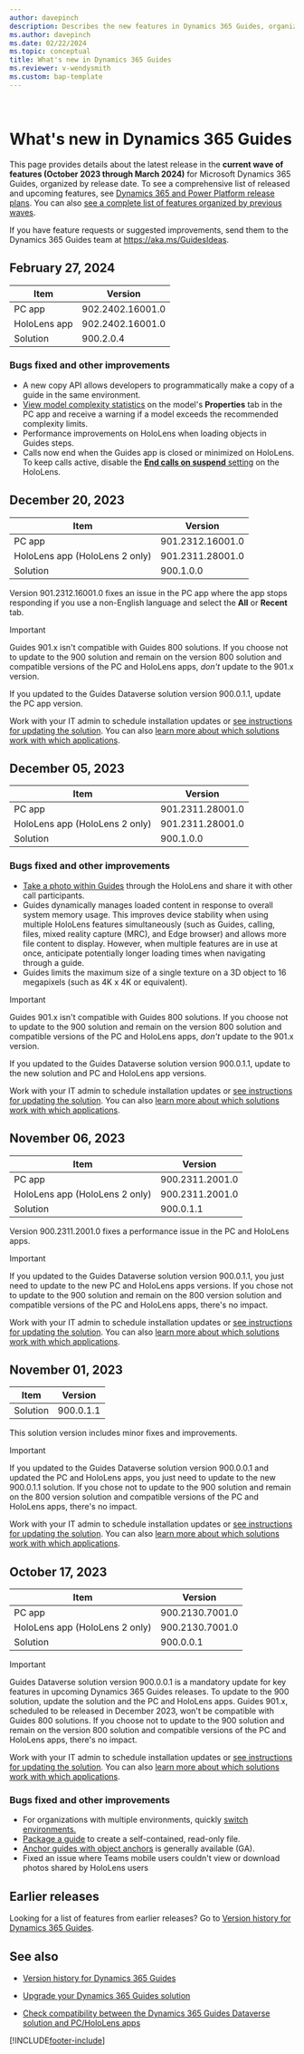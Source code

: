 ```yaml
---
author: davepinch
description: Describes the new features in Dynamics 365 Guides, organized by release date.
ms.author: davepinch
ms.date: 02/22/2024
ms.topic: conceptual
title: What's new in Dynamics 365 Guides
ms.reviewer: v-wendysmith
ms.custom: bap-template
---
```


<br />
<!--Keep line break for proper in-app rendering!-->
<!---All links must be in "a hrefs" in order for this page to render correctly in the app!-->

# What's new in Dynamics 365 Guides

This page provides details about the latest release in the **current wave of features (October 2023 through March 2024)** for Microsoft Dynamics 365 Guides, organized by release date. To see a comprehensive list of released and upcoming features, see <a href="/dynamics365/release-plans/" target="_blank">Dynamics 365 and Power Platform release plans</a>. You can also <a href="/dynamics365/mixed-reality/guides/version-history" target="_blank">see a complete list of features organized by previous waves</a>.

If you have feature requests or suggested improvements, send them to the Dynamics 365 Guides team at <a href="https://aka.ms/GuidesIdeas" target="_blank">https://aka.ms/GuidesIdeas</a>.

## February 27, 2024

|Item|Version|
|-------------------------|--------------------------------|
|PC app| 902.2402.16001.0  |
|HoloLens app | 902.2402.16001.0  |
|Solution|  900.2.0.4  |

### Bugs fixed and other improvements

- A new copy API allows developers to programmatically make a copy of a guide in the same environment.
- <a href="/dynamics365/mixed-reality/guides/pc-app-add-3D-part#view-3d-model-complexity-statistics" target="blank">View model complexity statistics</a> on the model's **Properties** tab in the PC app and receive a warning if a model exceeds the recommended complexity limits.
- Performance improvements on HoloLens when loading objects in Guides steps.
- Calls now end when the Guides app is closed or minimized on HoloLens. To keep calls active, disable the <a href="/dynamics365/mixed-reality/guides/change-setting" target="blank">**End calls on suspend** setting</a> on the HoloLens.

## December 20, 2023

|Item|Version|
|-------------------------|--------------------------------|
|PC app| 901.2312.16001.0 |
|HoloLens app (HoloLens 2 only)| 901.2311.28001.0 |
|Solution| 900.1.0.0 |

Version 901.2312.16001.0 fixes an issue in the PC app where the app stops responding if you use a non-English language and select the **All** or **Recent** tab.

> [!IMPORTANT]
> Guides 901.x isn't compatible with Guides 800 solutions. If you choose not to update to the 900 solution and remain on the version 800 solution and compatible versions of the PC and HoloLens apps, *don't* update to the 901.x version.
>
> If you updated to the Guides Dataverse solution version 900.0.1.1, update the PC app version.
>
> Work with your IT admin to schedule installation updates or <a href="/dynamics365/mixed-reality/guides/upgrade" target="_blank">see instructions for updating the solution</a>. You can also [learn more about which solutions work with which applications](admin-apps-solution-compatibility.md).

## December 05, 2023

|Item|Version|
|-------------------------|--------------------------------|
|PC app| 901.2311.28001.0 |
|HoloLens app (HoloLens 2 only)| 901.2311.28001.0 |
|Solution| 900.1.0.0 |

### Bugs fixed and other improvements

- <a href="/dynamics365/mixed-reality/guides/calling-photos" target="blank">Take a photo within Guides</a> through the HoloLens and share it with other call participants</a>.
- Guides dynamically manages loaded content in response to overall system memory usage. This improves device stability when using multiple HoloLens features simultaneously (such as Guides, calling, files, mixed reality capture (MRC), and Edge browser) and allows more file content to display. However, when multiple features are in use at once, anticipate potentially longer loading times when navigating through a guide.
- Guides limits the maximum size of a single texture on a 3D object to 16 megapixels (such as 4K x 4K or equivalent).

> [!IMPORTANT]
> Guides 901.x isn't compatible with Guides 800 solutions. If you choose not to update to the 900 solution and remain on the version 800 solution and compatible versions of the PC and HoloLens apps, *don't* update to the 901.x version.
>
> If you updated to the Guides Dataverse solution version 900.0.1.1, update to the new solution and PC and HoloLens app versions.
>
> Work with your IT admin to schedule installation updates or <a href="/dynamics365/mixed-reality/guides/upgrade" target="_blank">see instructions for updating the solution</a>. You can also [learn more about which solutions work with which applications](admin-apps-solution-compatibility.md).

## November 06, 2023

|Item|Version|
|-------------------------|--------------------------------|
|PC app| 900.2311.2001.0 |
|HoloLens app (HoloLens 2 only)| 900.2311.2001.0  |
|Solution| 900.0.1.1 |

Version 900.2311.2001.0 fixes a performance issue in the PC and HoloLens apps.

> [!IMPORTANT]
> If you updated to the Guides Dataverse solution version 900.0.1.1, you just need to update to the new  PC and HoloLens apps versions. If you chose not to update to the 900 solution and remain on the 800 version solution and compatible versions of the PC and HoloLens apps, there's no impact.
>
> Work with your IT admin to schedule installation updates or <a href="/dynamics365/mixed-reality/guides/upgrade" target="_blank">see instructions for updating the solution</a>. You can also [learn more about which solutions work with which applications](admin-apps-solution-compatibility.md).

## November 01, 2023

|Item|Version|
|-------------------------|--------------------------------|
|Solution| 900.0.1.1 |

This solution version includes minor fixes and improvements.

> [!IMPORTANT]
> If you updated to the Guides Dataverse solution version 900.0.0.1 and updated the PC and HoloLens apps, you just need to update to the new 900.0.1.1 solution. If you chose not to update to the 900 solution and remain on the 800 version solution and compatible versions of the PC and HoloLens apps, there's no impact.
>
> Work with your IT admin to schedule installation updates or <a href="/dynamics365/mixed-reality/guides/upgrade" target="_blank">see instructions for updating the solution</a>. You can also [learn more about which solutions work with which applications](admin-apps-solution-compatibility.md).

## October 17, 2023

|Item|Version|
|-------------------------|--------------------------------|
|PC app| 900.2130.7001.0 |
|HoloLens app (HoloLens 2 only)| 900.2130.7001.0 |
|Solution| 900.0.0.1 |

> [!IMPORTANT]
> Guides Dataverse solution version 900.0.0.1 is a mandatory update for key features in upcoming Dynamics 365 Guides releases. To update to the 900 solution, update the solution and the PC and HoloLens apps. Guides 901.x, scheduled to be released in December 2023, won't be compatible with Guides 800 solutions. If you choose not to update to the 900 solution and remain on the version 800 solution and compatible versions of the PC and HoloLens apps, there's no impact.
>
> Work with your IT admin to schedule installation updates or <a href="/dynamics365/mixed-reality/guides/upgrade" target="_blank">see instructions for updating the solution</a>. You can also [learn more about which solutions work with which applications](admin-apps-solution-compatibility.md).

### Bugs fixed and other improvements

- For organizations with multiple environments, quickly <a href="/dynamics365/mixed-reality/guides/switch-environment" target="blank">switch environments.</a>
- <a href="/dynamics365/mixed-reality/guides/package-a-guide" target="blank">Package a guide</a> to create a self-contained, read-only file.
- <a href="/dynamics365/mixed-reality/guides/pc-app-anchor-azure-object" target="blank">Anchor guides with object anchors</a> is generally available (GA).
- Fixed an issue where Teams mobile users couldn't view or download photos shared by HoloLens users

## Earlier releases

Looking for a list of features from earlier releases? Go to <a href="/dynamics365/mixed-reality/guides/version-history" target="_blank">Version history for Dynamics 365 Guides</a>.

## See also

- <a href="/dynamics365/mixed-reality/guides/version-history" target="_blank">Version history for Dynamics 365 Guides</a>

- <a href="/dynamics365/mixed-reality/guides/upgrade" target="_blank">Upgrade your Dynamics 365 Guides solution</a>

- <a href="/dynamics365/mixed-reality/guides/admin-apps-solution-compatibility" target="_blank">Check compatibility between the Dynamics 365 Guides Dataverse solution and PC/HoloLens apps</a>



[!INCLUDE[footer-include](../includes/footer-banner.md)]
